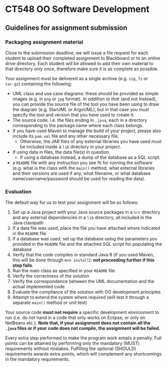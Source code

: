 # CT548 OO Software Development

## Guidelines for assignment submission

### Packaging assignment material

Close to the submission deadline, we will issue a file request for each student to upload their completed assignment to Blackboard or to an online drive directory. Each student will be allowed to add their own material to that directory _only once_, therefore make sure it is as complete as possible.

Your assignment must be delivered as a single archive (e.g. `zip`, `7z` or `tar.gz`) containing the following:

* UML class and use case diagrams: these should be provided as simple images (e.g. in `png` or `jpg` format). _In addition to that_ (and not instead), you can provide the source file of the tool you have been using to draw the diagram (e.g. StarUML or ArgoUML), but in that case you must specify the tool and version that you have used to create it.
* The source code, i.e. the files ending in `.java`, each in a directory corresponding to the package name where each class belongs.
* If you have used Maven to manage the build of your project, please also include its `pom.xml` file and any other necessary file.
   * Otherwise, the JAR files of any external libraries you have used must be included inside a `lib` directory in your project.
* If using data in files, the data file(s) in question.
   * If using a database instead, a dump of the database as a SQL script.
* a `README` file with any instruction you see fit for running the software (e.g. what is the class with the `main()` method, what external libraries and their versions are used if any, what filename, or what database name/username/password should be used for reading the data).

### Evaluation

The default way for us to test your assignment will be as follows:
1. Set up a Java project with your Java source packages in a `src` directory and any external dependencies in a `lib` directory, all included in the Java classpath
2. If a data file was used, place the file you have attached where indicated in the `README` file
3. If a database was used, set up the database using the parameters you provided in the `README` file and the attached SQL script for populating the database
4. Verify that the code compiles in standard Java 8 (if you used Maven, this will be done through `mvn install`): __not proceeding further if this step fails__.
5. Run the main class as specified in your `README` file
6. Verify the correctness of the solution
7. Verify the correspondence between the UML documentation and the actual implemented code
8. Evaluate the compliance of the solution with OO development principles
9. Attempt to extend the system where required (will test it through a separate `main()` method or unit test)

Your source code __must not require__ a specific development environment to run (i.e. do not hand in a code that only works on Eclipse, or only on NetBeans etc.). __Note that, if your assignment does not contain all the `.java` files or if your code does not compile, the assignment will be failed.__

Every extra step performed to make the program work entails a penalty.
Full points can be attained by performing only the mandatory (MUST) requirements without mistakes.
Fulfilling the optional (SHOULD) requirements awards extra points, which will complement any shortcomings in the mandatory requirements.

